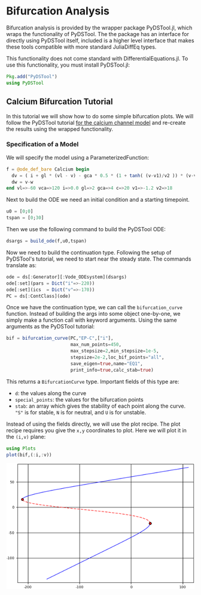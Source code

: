 # Bifurcation Analysis

Bifurcation analysis is provided by the wrapper package PyDSTool.jl, which
wraps the functionality of PyDSTool. The the package has an interface for
directly using PyDSTool itself, included is a higher level interface that
makes these tools compatible with more standard JuliaDiffEq types.

This functionality does not come standard with DifferentialEquations.jl.
To use this functionality, you must install PyDSTool.jl:

```julia
Pkg.add("PyDSTool")
using PyDSTool
```

## Calcium Bifurcation Tutorial

In this tutorial we will show how to do some simple bifurcation plots. We will
follow the PyDSTool tutorial [for the calcium channel model](http://www.ni.gsu.edu/~rclewley/PyDSTool/Tutorial/Tutorial_Calcium.html)
and re-create the results using the wrapped functionality.

### Specification of a Model

We will specify the model using a ParameterizedFunction:

```julia
f = @ode_def_bare Calcium begin
  dv = ( i + gl * (vl - v) - gca * 0.5 * (1 + tanh( (v-v1)/v2 )) * (v-vca) )/c
  dw = v-w
end vl=>-60 vca=>120 i=>0.0 gl=>2 gca=>4 c=>20 v1=>-1.2 v2=>18
```

Next to build the ODE we need an initial condition and a starting timepoint.

```julia
u0 = [0;0]
tspan = [0;30]
```

Then we use the following command to build the PyDSTool ODE:

```julia
dsargs = build_ode(f,u0,tspan)
```

Now we need to build the continuation type. Following the setup of PyDSTool's
tutorial, we need to start near the steady state. The commands translate as:

```julia
ode = ds[:Generator][:Vode_ODEsystem](dsargs)
ode[:set](pars = Dict("i"=>-220))
ode[:set](ics  = Dict("v"=>-170))
PC = ds[:ContClass](ode)
```

Once we have the continuation type, we can call the `bifurcation_curve` function.
Instead of building the args into some object one-by-one, we simply make a
function call with keyword arguments. Using the same arguments as the PyDSTool
tutorial:

```julia
bif = bifurcation_curve(PC,"EP-C",["i"],
                        max_num_points=450,
                        max_stepsize=2,min_stepsize=1e-5,
                        stepsize=2e-2,loc_bif_points="all",
                        save_eigen=true,name="EQ1",
                        print_info=true,calc_stab=true)
```

This returns a `BifurcationCurve` type. Important fields of this type are:

- `d`: the values along the curve
- `special_points`: the values for the bifurcation points
- `stab`: an array which gives the stability of each point along the curve.
  `"S"` is for stable, `N` is for neutral, and `U` is for unstable.

Instead of using the fields directly, we will use the plot recipe. The plot
recipe requires you give the `x,y` coordinates to plot. Here we will plot
it in the `(i,v)` plane:

```julia
using Plots
plot(bif,(:i,:v))
```

![bifurcation_plot](../assets/bifplot.png)
